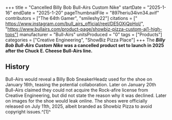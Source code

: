 +++
title = "Cancelled Billy Bob Bull-Airs Custom Nike"
startDate = "2025-1-16"
endDate = "2025-1-20"
pageThumbnailFile = "897heriu34ivn34.avif"
contributors = ["The 64th Gamer", "smileshy22"]
citations = [" https://www.instagram.com/bull_airs_official/reel/DE5OXiQpHol/", "https://www.bullairs.com/product-page/showbiz-pizza-custom-aj1-high-tops"]
manufacturer = "Bull-Airs"
unitsProduced = "0"
tags = ["Products"]
categories = ["Creative Engineering", "ShowBiz Pizza Place"]
+++
The ***Billy Bob Bull-Airs Custom Nike* was a cancelled product set to launch in 2025 after the Chuck E. Cheese Bull-Airs line.**

## History

Bull-Airs would reveal a Billy Bob SneakerHeadz used for the shoe on January 16th, teasing the potential collaboration. Later on January 20th Bull-Airs claimed they could not acquire the Rock-afire license from Creative Engineering, but did not state the reason why it was declined. Later on images for the shoe would leak online.
The shoes were officially released on July 11th, 2025, albeit branded as Showbiz Pizza to avoid copyright issues.^[1]^
